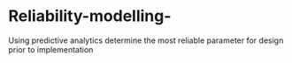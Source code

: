 # Reliability-modelling-
Using predictive analytics determine the most reliable parameter for design prior to implementation
